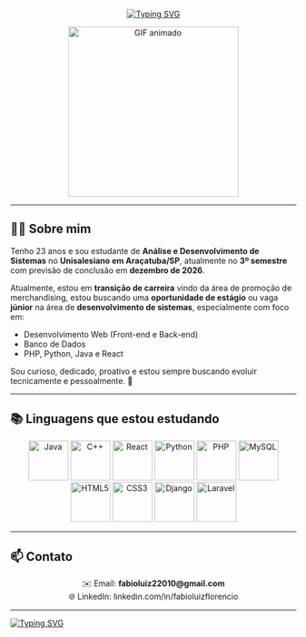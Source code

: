
<p align="center">
  <a href="https://git.io/typing-svg">
    <img src="https://readme-typing-svg.demolab.com?font=Fira+Code&weight=900&size=22&duration=4000&pause=1000&color=6006FF&center=true&vCenter=true&width=500&lines=%F0%9F%91%8B+Aooba;%F0%9F%98%8E+Eu+sou+o+F%C3%A1bio;Seja+Bem-Vindo+ao+meu+perfil+do+Github" alt="Typing SVG" />
  </a>
</p>


<p align="center">
  <img src="https://media4.giphy.com/media/v1.Y2lkPTc5MGI3NjExcnBzdXpteHJpOXRhbzk0Nmg3ZDM2bzNnaGJqNzYzcW5na205M2N4YiZlcD12MV9pbnRlcm5hbF9naWZfYnlfaWQmY3Q9Zw/3o7abkwfIVAeDT6RSU/giphy.gif" width="300" alt="GIF animado" />
</p>

---

## 👨‍💻 Sobre mim

 Tenho 23 anos e sou estudante de **Análise e Desenvolvimento de Sistemas** no **Unisalesiano em Araçatuba/SP**, atualmente no **3º semestre** com previsão de conclusão em **dezembro de 2026**.

Atualmente, estou em **transição de carreira** vindo da área de promoção de merchandising, estou buscando uma **oportunidade de estágio** ou vaga **júnior** na área de **desenvolvimento de sistemas**, especialmente com foco em:

- Desenvolvimento Web (Front-end e Back-end)
- Banco de Dados
- PHP, Python, Java e React

Sou curioso, dedicado, proativo e estou sempre buscando evoluir tecnicamente e pessoalmente. 🚀

---

## 📚 Linguagens que estou estudando

<p align="center" class="tech-icons">
  <img src="https://cdn.jsdelivr.net/gh/devicons/devicon@latest/icons/java/java-original-wordmark.svg" width="70" alt="Java" />
  <img src="https://cdn.jsdelivr.net/gh/devicons/devicon@latest/icons/cplusplus/cplusplus-original.svg" width="70" alt="C++" />
  <img src="https://cdn.jsdelivr.net/gh/devicons/devicon@latest/icons/react/react-original.svg" width="70" alt="React" />
  <img src="https://cdn.jsdelivr.net/gh/devicons/devicon@latest/icons/python/python-original-wordmark.svg" width="70" alt="Python" />
  <img src="https://cdn.jsdelivr.net/gh/devicons/devicon@latest/icons/php/php-original.svg" width="70" alt="PHP" />
  <img src="https://cdn.jsdelivr.net/gh/devicons/devicon@latest/icons/mysql/mysql-original-wordmark.svg" width="70" alt="MySQL" />
  <img src="https://cdn.jsdelivr.net/gh/devicons/devicon@latest/icons/html5/html5-plain-wordmark.svg" width="70" alt="HTML5" />
  <img src="https://cdn.jsdelivr.net/gh/devicons/devicon@latest/icons/css3/css3-plain-wordmark.svg" width="70" alt="CSS3" />
  <img src="https://cdn.jsdelivr.net/gh/devicons/devicon@latest/icons/django/django-plain-wordmark.svg"width="70" alt="Django" />
  <img src="https://cdn.jsdelivr.net/gh/devicons/devicon@latest/icons/laravel/laravel-original-wordmark.svg"width="70" alt="Laravel" />
          
</p>

---

## 📫 Contato

<p align="center">
  ✉️ Email: <strong>fabioluiz22010@gmail.com</strong>  
  <br>
  🌐 LinkedIn: linkedin.com/in/fabioluizflorencio
</p>

---
<p align="center">
  
[![Typing SVG](https://readme-typing-svg.demolab.com?font=Fira+Code&weight=900&size=22&duration=4000&pause=1000&color=6006FF&center=true&vCenter=true&width=1000&lines=%E2%9C%8C+Obrigado+por+visitar+meu+perfil!+;Sinta-se+%C3%A0+vontade+para+explorar+meus++projetos+ou+entrar+em+contato!!+%F0%9F%98%89)](https://git.io/typing-svg)
